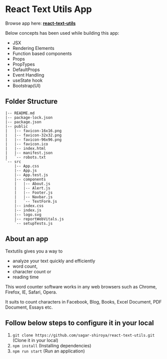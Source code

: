 
# React Text Utils App

Browse app here: **[react-text-utils](https://react-text-utils.web.app/)**

Below concepts has been used while building this app:

- JSX
- Rendering Elements
- Function based components
- Props
- PropTypes
- DefaultProps
- Event Handling
- useState hook
- Bootstrap(UI)

## Folder Structure

```
|-- README.md
|-- package-lock.json
|-- package.json
|-- public
|   |-- favicon-16x16.png
|   |-- favicon-32x32.png
|   |-- favicon-96x96.png
|   |-- favicon.ico
|   |-- index.html
|   |-- manifest.json
|   `-- robots.txt
`-- src
    |-- App.css
    |-- App.js
    |-- App.test.js
    |-- components
    |   |-- About.js
    |   |-- Alert.js
    |   |-- Footer.js
    |   |-- Navbar.js
    |   `-- TextForm.js
    |-- index.css
    |-- index.js
    |-- logo.svg
    |-- reportWebVitals.js
    `-- setupTests.js
```

## About an app

Textutils gives you a way to 

- analyze your text quickly and efficiently 
- word count, 
- character count or 
- reading time
  
This word counter software works in any web browsers such as Chrome, Firefox, IE, Safari, Opera. 

It suits to count characters in Facebook, Blog, Books, Excel Document, PDF Document, Essays etc.

## Follow below steps to configure it in your local

1. `git clone https://github.com/sagar-shiroya/react-text-utils.git` (Clone it in your local)
2. `npm install` (Installing dependencies)
3. `npm run start` (Run an application)
